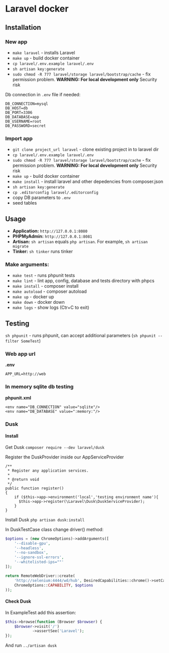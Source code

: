 # Laravel docker

## Installation

### New app

* `make laravel` - installs Laravel
* `make up` - build docker container
* `cp laravel/.env.example laravel/.env`
* `sh artisan key:generate`
* `sudo chmod -R 777 laravel/storage laravel/bootstrap/cache` - fix permission problem.  **WARNING: For local development only**  Security risk

Db connection in `.env` file if needed:
```
DB_CONNECTION=mysql
DB_HOST=db
DB_PORT=3306
DB_DATABASE=app
DB_USERNAME=root
DB_PASSWORD=secret
```

### Import app

* `git clone project_url laravel` - clone existing project in to laravel dir
* `cp laravel/.env.example laravel/.env`
* `sudo chmod -R 777 laravel/storage laravel/bootstrap/cache` - fix permission problem.  **WARNING: For local development only**  Security risk
* `make up` - build docker container
* `make install` - install laravel and other depedencies from composer.json
* `sh artisan key:generate`
* `cp .editorconfig laravel/.editorconfig`
* copy DB parameters to `.env`
* seed tables

## Usage

* **Application:** `http://127.0.0.1:8080`
* **PHPMyAdmin:** `http://127.0.0.1:8081`
* **Artisan:** `sh artisan` equals `php artisan`. For example, `sh artisan migrate`
* **Tinker:** `sh tinker` runs tinker

### Make arguments:

* `make test` - runs phpunit tests
* `make lint` - lint app, config, database and tests directory with phpcs
* `make install` - composer install
* `make autoload` - composer autoload
* `make up` - docker up
* `make down` - docker down
* `make logs` - show logs (Ctr+C to exit)

## Testing

`sh phpunit` - runs phpunit, can accept additional parameters (`sh phpunit --filter SomeTest`)

### Web app url

**.env**

```
APP_URL=http://web
```

### In memory sqlite db testing

**phpunit.xml**

```
<env name="DB_CONNECTION" value="sqlite"/>
<env name="DB_DATABASE" value=":memory:"/>
```

### Dusk
#### Install

Get Dusk
`composer require --dev laravel/dusk`

Register the DuskProvider inside our AppServiceProvider
```
/**
 * Register any application services.
 *
 * @return void
 */
public function register()
{
    if ($this->app->environment('local','testing environment name'){
      $this->app->register(\Laravel\Dusk\DuskServiceProvider);
    }
}
```

Install Dusk
`php artisan dusk:install`

In DuskTestCase class change driver() method:
```php
$options = (new ChromeOptions)->addArguments([
    '--disable-gpu',
    '--headless',
    '--no-sandbox',
    '--ignore-ssl-errors',
    '--whitelisted-ips=""'
]);

return RemoteWebDriver::create(
    'http://selenium:4444/wd/hub', DesiredCapabilities::chrome()->setCapability(
    ChromeOptions::CAPABILITY, $options
));
```

#### Check Dusk

In ExampleTest add this assertion:
```php
$this->browse(function (Browser $browser) {
    $browser->visit('/')
            ->assertSee('Laravel');
});
```

And run `../artisan dusk`
